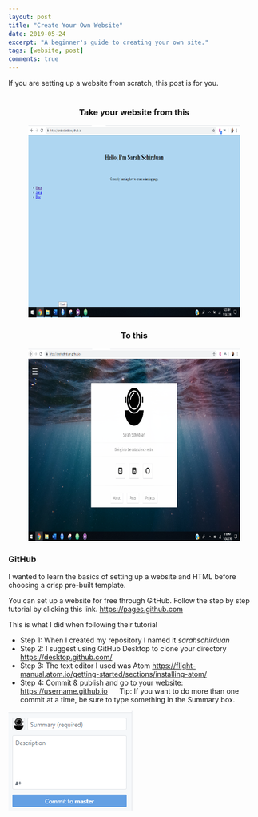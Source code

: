 ```yaml
---
layout: post
title: "Create Your Own Website"
date: 2019-05-24
excerpt: "A beginner's guide to creating your own site."
tags: [website, post]
comments: true
---
```


If you are setting up a website from scratch, this post is for you.<br></br>

### <center>Take your website from this<center/>

<figure>
  <a href="/assets/img/beforeweb2.png"><img src="/assets/img/beforeweb2.png" style="width:683px; height:384px"></a>
</figure>

### <center>To this<center/>
<figure>
  <a href="/assets/img/afterweb.png"><img src="/assets/img/afterweb.png" style="width:683px; height:384px"></a>
</figure>

### GitHub

I wanted to learn the basics of setting up a website and HTML before choosing a crisp pre-built template.

You can set up a website for free through GitHub. Follow the step by step tutorial by clicking this link. <a href="https://pages.github.com/"> https://pages.github.com </a>

This is what I did when following their tutorial
* Step 1: When I created my repository I named it <i>sarahschirduan</i>
* Step 2: I suggest using GitHub Desktop to clone your directory <a href="https://desktop.github.com/"> https://desktop.github.com/</a>
* Step 3: The text editor I used was Atom
  <a href="https://flight-manual.atom.io/getting-started/sections/installing-atom/"> https://flight-manual.atom.io/getting-started/sections/installing-atom/</a>
* Step 4: Commit & publish and go to your website: <u>https://username.github.io</u>
&nbsp;&nbsp;&nbsp;&nbsp;&nbsp;Tip: If you want to do more than one commit at a time, be sure to type something in the Summary box.
<div align="left"><a href="/assets/img/summary_box.png"><img src="/assets/img/summary_box.png"></a></div>
